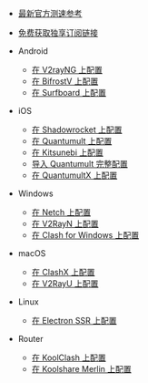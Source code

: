 
  * [最新官方测速参考](https://cdn.jsdelivr.net/gh/dbconf/cdn-cloud/0313.png)
 
  * [免费获取独享订阅链接](https://www.dabai.pw/auth/register?code=taoid)

* Android

  * [在 V2rayNG 上配置](Android/V2RayNG.md)
  * [在 BifrostV 上配置](Android/BifrostV.md)
  * [在 Surfboard 上配置](Android/Surfboard.md)

* iOS

  * [在 Shadowrocket 上配置](iOS/Shadowrocket.md)
  * [在 Quantumult 上配置](iOS/Quantumult_sub.md)
  * [在 Kitsunebi 上配置](iOS/Kitsunebi.md)
  * [导入 Quantumult 完整配置](iOS/Quantumult_conf.md)
  * [在 QuantumultX 上配置](iOS/QuantumultX.md)

* Windows

  * [在 Netch 上配置](Windows/Netch.md)
  * [在 V2RayN 上配置](Windows/V2RayN.md)
  * [在 Clash for Windows 上配置](Windows/Clash-for-Windows.md)

* macOS

  * [在 ClashX 上配置](macOS/ClashX.md)
  * [在 V2RayU 上配置](macOS/V2RayU.md)

* Linux

  * [在 Electron SSR 上配置](Linux/ElectronSSR.md)

* Router

  * [在 KoolClash 上配置](Router/KoolClash.md)
  * [在 Koolshare Merlin 上配置](Router/Merlin.md)
